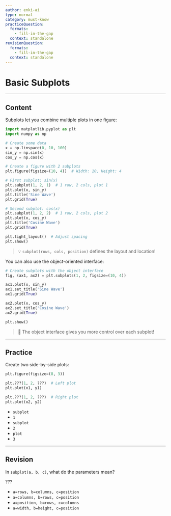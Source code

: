 ```yaml
---
author: enki-ai
type: normal
category: must-know
practiceQuestion:
  formats:
    - fill-in-the-gap
  context: standalone
revisionQuestion:
  formats:
    - fill-in-the-gap
  context: standalone
---
```


# Basic Subplots

---
## Content

Subplots let you combine multiple plots in one figure:

```python
import matplotlib.pyplot as plt
import numpy as np

# Create some data
x = np.linspace(0, 10, 100)
sin_y = np.sin(x)
cos_y = np.cos(x)

# Create a figure with 2 subplots
plt.figure(figsize=(10, 4))  # Width: 10, Height: 4

# First subplot: sin(x)
plt.subplot(1, 2, 1)  # 1 row, 2 cols, plot 1
plt.plot(x, sin_y)
plt.title('Sine Wave')
plt.grid(True)

# Second subplot: cos(x)
plt.subplot(1, 2, 2)  # 1 row, 2 cols, plot 2
plt.plot(x, cos_y)
plt.title('Cosine Wave')
plt.grid(True)

plt.tight_layout()  # Adjust spacing
plt.show()
```

> 💡 `subplot(rows, cols, position)` defines the layout and location!

You can also use the object-oriented interface:

```python
# Create subplots with the object interface
fig, (ax1, ax2) = plt.subplots(1, 2, figsize=(10, 4))

ax1.plot(x, sin_y)
ax1.set_title('Sine Wave')
ax1.grid(True)

ax2.plot(x, cos_y)
ax2.set_title('Cosine Wave')
ax2.grid(True)

plt.show()
```

> 🎯 The object interface gives you more control over each subplot!

---
## Practice

Create two side-by-side plots:

```python
plt.figure(figsize=(8, 3))

plt.???(1, 2, ???)  # Left plot
plt.plot(x1, y1)

plt.???(1, 2, ???)  # Right plot
plt.plot(x2, y2)
```

- `subplot`
- `1`
- `subplot`
- `2`
- `plot`
- `3`

---
## Revision

In `subplot(a, b, c)`, what do the parameters mean?

???

- `a=rows, b=columns, c=position`
- `a=columns, b=rows, c=position`
- `a=position, b=rows, c=columns`
- `a=width, b=height, c=position` 